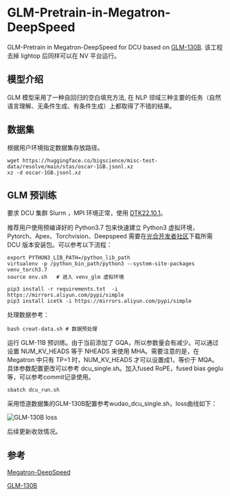 # GLM-Pretrain-in-Megatron-DeepSpeed
GLM-Pretrain in Megatron-DeepSpeed for DCU based on [GLM-130B](https://github.com/THUDM/GLM-130B). 该工程去掉 lightop 后同样可以在 NV 平台运行。

## 模型介绍

GLM 模型采用了一种自回归的空白填充方法, 在 NLP 领域三种主要的任务（自然语言理解、无条件生成、有条件生成）上都取得了不错的结果。

## 数据集

根据用户环境指定数据集存放路径。

```
wget https://huggingface.co/bigscience/misc-test-data/resolve/main/stas/oscar-1GB.jsonl.xz
xz -d oscar-1GB.jsonl.xz
```

## GLM 预训练

要求 DCU 集群 Slurm ，MPI 环境正常，使用 [DTK22.10.1](https://developer.hpccube.com/tool/)。

推荐用户使用预编译好的 Python3.7 包来快速建立 Python3 虚拟环境，Pytorch、Apex、Torchvision、Deepspeed 需要在[光合开发者社区](https://cancon.hpccube.com:65024/4/main/)下载所需 DCU 版本安装包。可以参考以下流程：

```
export PYTHON3_LIB_PATH=/python_lib_path
virtualenv -p /python_bin_path/python3 --system-site-packages venv_torch3.7
source env.sh	# 进入 venv_glm 虚拟环境

pip3 install -r requirements.txt  -i https://mirrors.aliyun.com/pypi/simple
pip3 install icetk -i https://mirrors.aliyun.com/pypi/simple
```

处理数据参考：

```
bash creat-data.sh # 数据预处理
```

运行 GLM-11B 预训练。由于当前添加了 GQA，所以参数量会有减少。可以通过设置 NUM_KV_HEADS 等于 NHEADS 来使用 MHA。需要注意的是，在 Megatron 中只有 TP=1 时，NUM_KV_HEADS 才可以设置成1，等价于 MQA。 具体参数配置更改可以参考 dcu_single.sh。加入fused RoPE，fused bias geglu等，可以参考commit记录使用。

```
sbatch dcu_run.sh
```

采用悟道数据集的GLM-130B配置参考wudao_dcu_single.sh，loss曲线如下：

![GLM-130B loss](https://github.com/yuguo-Jack/GLM-Pretrain-in-Megatron-DeepSpeed/blob/main/GLM-130B%20loss.png)

后续更新收敛情况。

## 参考

[Megatron-DeepSpeed](https://github.com/microsoft/Megatron-DeepSpeed)

[GLM-130B](https://github.com/THUDM/GLM-130B)
